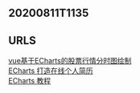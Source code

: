 ## 20200811T1135  
## URLS  
[vue基于ECharts的股票行情分时图绘制](https://juejin.im/post/6854573218104082446)  
[ECharts 打造在线个人简历](https://juejin.im/post/6844903734200238094)  
[ECharts 教程](https://www.runoob.com/echarts/echarts-tutorial.html)

